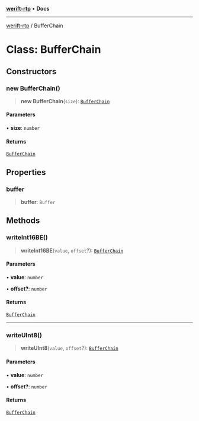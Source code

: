 [**werift-rtp**](../README.md) • **Docs**

***

[werift-rtp](../globals.md) / BufferChain

# Class: BufferChain

## Constructors

### new BufferChain()

> **new BufferChain**(`size`): [`BufferChain`](BufferChain.md)

#### Parameters

• **size**: `number`

#### Returns

[`BufferChain`](BufferChain.md)

## Properties

### buffer

> **buffer**: `Buffer`

## Methods

### writeInt16BE()

> **writeInt16BE**(`value`, `offset`?): [`BufferChain`](BufferChain.md)

#### Parameters

• **value**: `number`

• **offset?**: `number`

#### Returns

[`BufferChain`](BufferChain.md)

***

### writeUInt8()

> **writeUInt8**(`value`, `offset`?): [`BufferChain`](BufferChain.md)

#### Parameters

• **value**: `number`

• **offset?**: `number`

#### Returns

[`BufferChain`](BufferChain.md)
